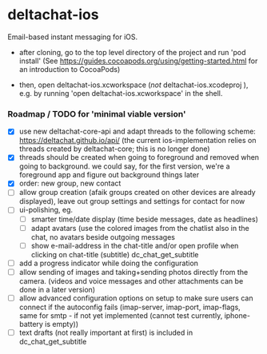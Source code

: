 # deltachat-ios
Email-based instant messaging for iOS.

- after cloning, go to the top level directory of the project and run 'pod install' (See https://guides.cocoapods.org/using/getting-started.html for an introduction to CocoaPods)

- then, open deltachat-ios.xcworkspace (*not* deltachat-ios.xcodeproj ), e.g. by running 'open deltachat-ios.xcworkspace' in the shell.


### Roadmap / TODO for 'minimal viable version'

- [X] use new deltachat-core-api and
 adapt threads to the following scheme:
 https://deltachat.github.io/api/
 (the current ios-implementation relies on
 threads created by deltachat-core; this is no longer done)
- [X] threads should be created when going to foreground
 and removed when going to background.
 we could say, for the first version, we're a foreground app
 and figure out background things later
- [X] order: new group, new contact
- [ ] allow group creation
      (afaik groups created on other devices are
      already displayed), leave out group settings
       and settings for contact for now
- [ ] ui-polishing, eg.
  - [ ] smarter time/date display
    (time beside messages, date as headlines)
  - [ ] adapt avatars (use the colored images from the chatlist
    also in the chat, no avatars beside outgoing messages
  - [ ] show e-mail-address in the chat-title and/or open profile
    when clicking on chat-title
    (subtitle) dc_chat_get_subtitle
- [ ] add a progress indicator while doing the configuration
- [ ] allow sending of images
      and taking+sending photos directly from the camera.
      (videos and voice messages
      and other attachments can be done in a later version)
- [ ] allow advanced configuration options on setup
      to make sure users can connect if the autoconfig fails
      (imap-server, imap-port, imap-flags, same for smtp -
      if not yet implemented
      (cannot test currently, iphone-battery is empty))
- [ ] text drafts (not really important at first)
      is included in dc_chat_get_subtitle
